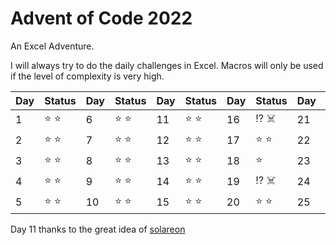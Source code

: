 # **Advent of Code 2022**

An Excel Adventure.

I will always try to do the daily challenges in Excel. Macros will only be used if the level of complexity is very high.



| Day  | Status | Day  | Status | Day  | Status | Day  | Status | Day  | Status |
| ---- | ------ | ---- | ------ | ---- | ------ | ---- | ------ | ---- | ------ |
| 1 | :star: :star: | 6 | :star: :star: | 11 | :star: :star:  | 16 | :interrobang: :skull_and_crossbones:  | 21 | :star: :star:  |
| 2 | :star: :star: | 7 | :star: :star: | 12 | :star: :star:  | 17 | :star: :star:  | 22 | :star: |
| 3 | :star: :star: | 8 | :star: :star: | 13 | :star: :star:  | 18 | :star: | 23 | :calendar: |
| 4 | :star: :star: | 9 | :star: :star: | 14 | :star: :star:  | 19 | :interrobang: :skull_and_crossbones:  | 24 | :calendar: |
| 5 | :star: :star: | 10 |  :star: :star: | 15 | :star: :star:  | 20 | :star: :star: | 25 | :star: |

Day 11 thanks to the great idea of [solareon](https://github.com/solareon/aoc-excel-2022/blob/main/AoC2022_Day11_demo.xlsx)
